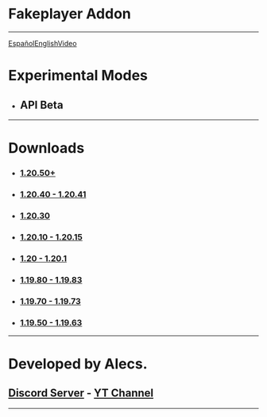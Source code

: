 # Fakeplayer Addon
---
[Español](/guides/ES.md)[English](/guides/EN.md)[Video](https://youtu.be/FMnSQ2R94PI)

# Experimental Modes
- ## API Beta

---
# Downloads
- ### [1.20.50+](https://www.mediafire.com/file/3zh0lpzczgb62st/Fakeplayer_1.20.50.mcpack/file)

- ### [1.20.40 - 1.20.41](https://www.mediafire.com/file/p38nnpzv92xt745/Fakeplayer_1.20.40.mcpack/file)

- ### [1.20.30](https://www.mediafire.com/file/i674gb2jixfbgw6/Fakeplayer_1.20.30.mcpack/file)

- ### [1.20.10 - 1.20.15](https://www.mediafire.com/file/90orvm8v9rop1pj/Fakeplayer_1.20.10.mcpack/file)

- ### [1.20 - 1.20.1](https://www.mediafire.com/file/z9xtd8f1ez7yiyp/Fakeplayer_1.20.mcpack/file)

- ### [1.19.80 - 1.19.83](https://www.mediafire.com/file/qsf0xswv7duzgi3/Fakeplayer_1.19.80.mcpack/file)

- ### [1.19.70 - 1.19.73](https://www.mediafire.com/file/7ppkbmo1kijz3ys/Fakeplayer+1.19.70.mcpack/file)

- ### [1.19.50 - 1.19.63](https://www.mediafire.com/download/n6yr81m6z0r4392)

---
# Developed by Alecs.
## [Discord Server](https://discord.gg/96Uyt3KWT5) - [YT Channel](https://www.youtube.com/@yosoyalexD)
---